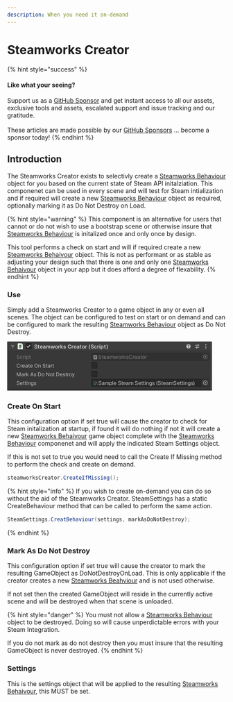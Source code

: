 ```yaml
---
description: When you need it on-demand
---
```


# Steamworks Creator

{% hint style="success" %}
#### Like what your seeing?

Support us as a [GitHub Sponsor](../../../../become-a-sponsor/) and get instant access to all our assets, exclusive tools and assets, escalated support and issue tracking and our gratitude.\
\
These articles are made possible by our [GitHub Sponsors](../../../../become-a-sponsor/) ... become a sponsor today!
{% endhint %}

## &#x20;Introduction

The Steamworks Creator exists to selectivly create a [Steamworks Behaviour](steamworks-behaviour.md) object for you based on the current state of Steam API initalziation. This componenet can be used in every scene and will test for Steam intialization and if required will create a new [Steamworks Behaviour](steamworks-behaviour.md) object as required, optionally marking it as Do Not Destroy on Load.

{% hint style="warning" %}
This component is an alternative for users that cannot or do not wish to use a bootstrap scene or otherwise insure that [Steamworks Behaviour](steamworks-behaviour.md) is initalized once and only once by design.



This tool performs a check on start and will if required create a new [Steamworks Behaivour](steamworks-behaviour.md) object. This is not as performant or as stable as adjusting your design such that there is one and only one [Steamworks Behaivour](steamworks-behaviour.md) object in your app but it does afford a degree of flexability.
{% endhint %}

### Use

Simply add a Steamworks Creator to a game object in any or even all scenes. The object can be configured to test on start or on demand and can be configured to mark the resulting [Steamworks Behaviour](steamworks-behaviour.md) object as Do Not Destroy.

![](<../../../../.gitbook/assets/image (151) (1) (1).png>)

### Create On Start

This configuration option if set true will cause the creator to check for Steam initalization at startup, if found it will do nothing if not it will create a new [Steamworks Behaivour](steamworks-behaviour.md) game object complete with the [Steamworks Behaviour](steamworks-behaviour.md) componenet and will apply the indicated Steam Settings object.

If this is not set to true you would need to call the Create If Missing method to perform the check and create on demand.

```csharp
steamworksCreator.CreateIfMissing();
```

{% hint style="info" %}
If you wish to create on-demand you can do so without the aid of the Steamworks Creator. SteamSettings has a static CreateBehaviour method that can be called to perform the same action.



```csharp
SteamSettings.CreatBehaviour(settings, markAsDoNotDestroy);
```
{% endhint %}

### Mark As Do Not Destroy

This configuration option if set true will cause the creator to mark the resulting GameObject as DoNotDestroyOnLoad. This is only applicable if the creator creates a new [Steamworks Beahviour](steamworks-behaviour.md) and is not used otherwise.

If not set then the created GameObject will reside in the currently active scene and will be destroyed when that scene is unloaded.&#x20;

{% hint style="danger" %}
You must not allow a [Steamworks Behaviour](steamworks-behaviour.md) object to be destroyed. Doing so will cause unperdictable errors with your Steam Integration.



If you do not mark as do not destroy then you must insure that the resulting GameObject is never destroyed.
{% endhint %}

### Settings

This is the settings object that will be applied to the resulting [Steamworks Behaivour](steamworks-behaviour.md), this MUST be set.
